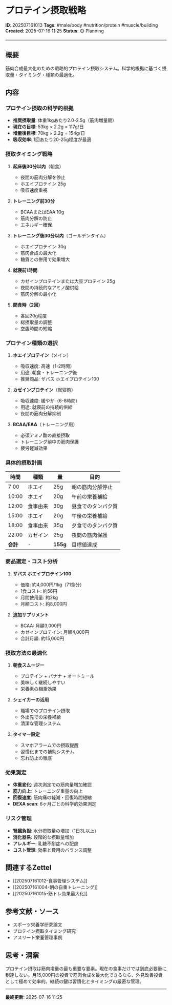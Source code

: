 # プロテイン摂取戦略

**ID**: 202507161013
**Tags**: #male/body #nutrition/protein #muscle/building
**Created**: 2025-07-16 11:25
**Status**: 🟡 Planning

---

## 概要
筋肉合成最大化のための戦略的プロテイン摂取システム。科学的根拠に基づく摂取量・タイミング・種類の最適化。

## 内容

### プロテイン摂取の科学的根拠
- **推奨摂取量**: 体重1kgあたり2.0-2.5g（筋肉増量期）
- **現在の目標**: 53kg × 2.2g = 117g/日
- **増量後目標**: 70kg × 2.2g = 154g/日
- **吸収効率**: 1回あたり20-25g程度が最適

### 摂取タイミング戦略
1. **起床後30分以内**（朝食）
   - 夜間の筋肉分解を停止
   - ホエイプロテイン 25g
   - 吸収速度重視

2. **トレーニング前30分**
   - BCAAまたはEAA 10g
   - 筋肉分解の防止
   - エネルギー確保

3. **トレーニング後30分以内**（ゴールデンタイム）
   - ホエイプロテイン 30g
   - 筋肉合成の最大化
   - 糖質との併用で効果増大

4. **就寝前1時間**
   - カゼインプロテインまたは大豆プロテイン 25g
   - 夜間の持続的なアミノ酸供給
   - 筋肉分解の最小化

5. **間食時（2回）**
   - 各回20g程度
   - 総摂取量の調整
   - 空腹時間の短縮

### プロテイン種類の選択
1. **ホエイプロテイン**（メイン）
   - 吸収速度: 高速（1-2時間）
   - 用途: 朝食・トレーニング後
   - 推奨商品: ザバス ホエイプロテイン100

2. **カゼインプロテイン**（就寝前）
   - 吸収速度: 緩やか（6-8時間）
   - 用途: 就寝前の持続的供給
   - 夜間の筋肉分解抑制

3. **BCAA/EAA**（トレーニング用）
   - 必須アミノ酸の直接摂取
   - トレーニング前中の筋肉保護
   - 疲労軽減効果

### 具体的摂取計画
| 時間 | 種類 | 量 | 目的 |
|------|------|----|----|
| 7:00 | ホエイ | 25g | 朝の筋肉分解停止 |
| 10:00 | ホエイ | 20g | 午前の栄養補給 |
| 12:00 | 食事由来 | 30g | 昼食でのタンパク質 |
| 15:00 | ホエイ | 20g | 午後の栄養補給 |
| 18:00 | 食事由来 | 35g | 夕食でのタンパク質 |
| 22:00 | カゼイン | 25g | 夜間の筋肉保護 |
| **合計** | - | **155g** | 目標値達成 |

### 商品選定・コスト分析
1. **ザバス ホエイプロテイン100**
   - 価格: 約4,000円/1kg（71食分）
   - 1食コスト: 約56円
   - 月間使用量: 約2kg
   - 月額コスト: 約8,000円

2. **追加サプリメント**
   - BCAA: 月額3,000円
   - カゼインプロテイン: 月額4,000円
   - 合計月額: 約15,000円

### 摂取方法の最適化
1. **朝食スムージー**
   - プロテイン + バナナ + オートミール
   - 美味しく継続しやすい
   - 栄養素の相乗効果

2. **シェイカーの活用**
   - 職場でのプロテイン摂取
   - 外出先での栄養補給
   - 清潔な管理システム

3. **タイマー設定**
   - スマホアラームでの摂取提醒
   - 習慣化までの補助システム
   - 忘れ防止の徹底

### 効果測定
- **体重変化**: 週次測定での筋肉量増加確認
- **筋力向上**: トレーニング重量の向上
- **回復速度**: 筋肉痛の軽減・回復時間短縮
- **DEXA scan**: 6ヶ月ごとの科学的効果測定

### リスク管理
- **腎臓負担**: 水分摂取量の増加（1日3L以上）
- **消化器系**: 段階的な摂取量増加
- **アレルギー**: 乳糖不耐症への配慮
- **コスト管理**: 効果と費用のバランス調整

## 関連するZettel
- [[202507161012-食事管理システム]]
- [[202507161004-朝の自重トレーニング]]
- [[202507161015-筋トレ効果最大化]]

## 参考文献・ソース
- スポーツ栄養学研究論文
- プロテイン摂取タイミング研究
- アスリート栄養管理事例

## 思考・洞察
プロテイン摂取は筋肉増量の最も重要な要素。現在の食事だけでは到底必要量に到達しない。月15,000円の投資で筋肉合成を最大化できるなら、外見改善投資として極めて効率的。継続の鍵は習慣化とタイミングの厳密な管理。

---

**最終更新**: 2025-07-16 11:25